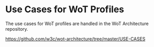 # Use Cases for WoT Profiles

The use cases for WoT profiles are handled in the WoT Architecture repository.

https://github.com/w3c/wot-architecture/tree/master/USE-CASES

